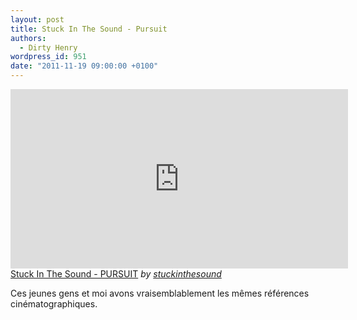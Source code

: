 ```yaml
---
layout: post
title: Stuck In The Sound - Pursuit
authors:
  - Dirty Henry
wordpress_id: 951
date: "2011-11-19 09:00:00 +0100"
---
```


<iframe frameborder="0" width="540" height="287" src="http://www.dailymotion.com/embed/video/xm7rw8"></iframe><br /><a href="http://www.dailymotion.com/video/xm7rw8_stuck-in-the-sound-pursuit_music" target="_blank">Stuck In The Sound - PURSUIT</a> <i>by <a href="http://www.dailymotion.com/stuckinthesound" target="_blank">stuckinthesound</a></i>

Ces jeunes gens et moi avons vraisemblablement les mêmes références
cinématographiques.
